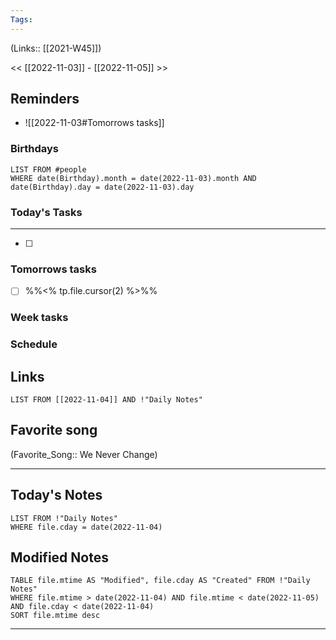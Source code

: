 ```yaml
---
Tags:
---
```

(Links:: [[2021-W45]])

<< [[2022-11-03]] - [[2022-11-05]] >>
## Reminders
- ![[2022-11-03#Tomorrows tasks]]
### Birthdays
```dataview
LIST FROM #people 
WHERE date(Birthday).month = date(2022-11-03).month AND date(Birthday).day = date(2022-11-03).day

```
### Today's Tasks
---
- [ ] 



### Tomorrows tasks
- [ ] %%<% tp.file.cursor(2) %>%%
### Week tasks
### Schedule

## Links
```dataview
LIST FROM [[2022-11-04]] AND !"Daily Notes"
```
## Favorite song
(Favorite_Song:: We Never Change)
___
## Today's Notes
```dataview
LIST FROM !"Daily Notes"
WHERE file.cday = date(2022-11-04)
```
## Modified Notes
```dataview
TABLE file.mtime AS "Modified", file.cday AS "Created" FROM !"Daily Notes" 
WHERE file.mtime > date(2022-11-04) AND file.mtime < date(2022-11-05) AND file.cday < date(2022-11-04)
SORT file.mtime desc
```
___
